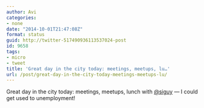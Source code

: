 ```yaml
---
author: Avi
categories:
- none
date: "2014-10-01T21:47:08Z"
format: status
guid: http://twitter-517490936113537024-post
id: 9658
tags:
- micro
- tweet
title: 'Great day in the city today: meetings, meetups, lu…'
url: /post/great-day-in-the-city-today-meetings-meetups-lu/
---
```

Great day in the city today: meetings, meetups, lunch with [@siguy](http://twitter.com/siguy) — I could get used to unemployment!